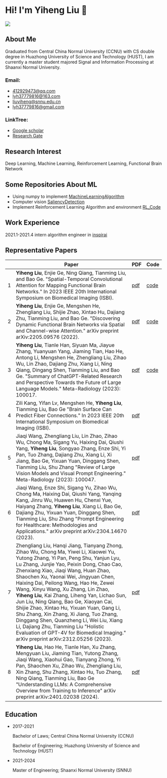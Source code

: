 # Hi! I'm Yiheng Liu 👋
<img align="top" src="https://github-readme-stats.vercel.app/api?username=WhatAboutMyStar&show_icons=true">

<!--
**WhatAboutMyStar/WhatAboutMyStar** is a ✨ _special_ ✨ repository because its `README.md` (this file) appears on your GitHub profile.

Here are some ideas to get you started:

- 🔭 I’m currently working on ...
- 🌱 I’m currently learning ...
- 👯 I’m looking to collaborate on ...
- 🤔 I’m looking for help with ...
- 💬 Ask me about ...
- 📫 How to reach me: ...
- 😄 Pronouns: ...
- ⚡ Fun fact: ...
-->

## About Me
Graduated from Central China Normal University (CCNU) with CS double degree in Huazhong University of Science and Technology (HUST),  I am currently a master student majored Signal and Information Processing at Shaanxi Normal University.


### Email: 

- 412929473@qq.com 
- lyh37779816@163.com 
- liuyiheng@snnu.edu.cn 
- lyh37779816@gmail.com

### LinkTree:
- [Google scholar](https://scholar.google.com/citations?user=W7mUggsAAAAJ&hl=en)  
- [Research Gate](https://www.researchgate.net/profile/Yiheng-Liu-12)

## Research Interest
Deep Learning, Machine Learning, Reinforcement Learning, Functional Brain Network

## Some Repositories About ML
- Using numpy to implement [MachineLearningAlgorithm](https://github.com/WhatAboutMyStar/MachineLearningAlgorithm)
- Computer vision [SaliencyDetection](https://github.com/WhatAboutMyStar/SaliencyDetection)
- Implement Reinforcement Learning Algorithm and environment [RL_Code](https://github.com/WhatAboutMyStar/RL_Code)

## Work Experience
2021.1-2021.4 intern algorithm engineer in [inspirai](http://inspirai.com/)

## Representative Papers 

|  | Paper | PDF | Code |
| -------- |-------|-----|------|
| 1 | **Yiheng Liu**, Enjie Ge, Ning Qiang, Tianming Liu, and Bao Ge. "Spatial-Temporal Convolutional Attention for Mapping Functional Brain Networks." In 2023 IEEE 20th International Symposium on Biomedical Imaging (ISBI). | [pdf](https://ieeexplore.ieee.org/abstract/document/10230749) | [code](https://github.com/SNNUBIAI/STCAE) |
| 2 | **Yiheng Liu**, Enjie Ge, Mengshen He, Zhengliang Liu, Shijie Zhao, Xintao Hu, Dajiang Zhu, Tianming Liu, and Bao Ge. "Discovering Dynamic Functional Brain Networks via Spatial and Channel-wise Attention." arXiv preprint arXiv:2205.09576 (2022).  | [pdf](https://arxiv.org/abs/2205.09576) | [code](https://github.com/WhatAboutMyStar/SCAAE) |
| 3 | **Yiheng Liu**, Tianle Han, Siyuan Ma, Jiayue Zhang, Yuanyuan Yang, Jiaming Tian, Hao He, Antong Li, Mengshen He, Zhengliang Liu, Zihao Wu, Lin Zhao, Dajiang Zhu, Xiang Li, Ning Qiang, Dingang Shen, Tianming Liu, and Bao Ge. "Summary of ChatGPT-Related Research and Perspective Towards the Future of Large Language Models." Meta-Radiology (2023): 100017. |  [pdf](https://www.sciencedirect.com/science/article/pii/S2950162823000176) | [code](https://github.com/SNNUBIAI/chatgpt_arxiv_analysis) |
| 4 |Zili Kang, Yifan Lv, Mengshen He, **Yiheng Liu**, Tianming Liu, Bao Ge "Brain Surface Can Predict Fiber Connections." In 2023 IEEE 20th International Symposium on Biomedical Imaging (ISBI).| [pdf](https://ieeexplore.ieee.org/abstract/document/10230574) |  |
| 5 |Jiaqi Wang, Zhengliang Liu, Lin Zhao, Zihao Wu, Chong Ma, Sigang Yu, Haixing Dai, Qiushi Yang, **Yiheng Liu**, Songyao Zhang, Enze Shi, Yi Pan, Tuo Zhang, Dajiang Zhu, Xiang Li, Xi Jiang, Bao Ge, Yixuan Yuan, Dinggang Shen, Tianming Liu, Shu Zhang "Review of Large Vision Models and Visual Prompt Engineering." Meta-Radiology (2023): 100047. | [pdf](https://www.sciencedirect.com/science/article/pii/S2950162823000474) |  |
| 6 | Jiaqi Wang, Enze Shi, Sigang Yu, Zihao Wu, Chong Ma, Haixing Dai, Qiushi Yang, Yanqing Kang, Jinru Wu, Huawen Hu, Chenxi Yue, Haiyang Zhang, **Yiheng Liu**, Xiang Li, Bao Ge, Dajiang Zhu, Yixuan Yuan, Dinggang Shen, Tianming Liu, Shu Zhang "Prompt Engineering for Healthcare: Methodologies and Applications." arXiv preprint arXiv:2304.14670 (2023).| [pdf](https://arxiv.org/abs/2304.14670) | |
| 7 | Zhengliang Liu, Hanqi Jiang, Tianyang Zhong, Zihao Wu, Chong Ma, Yiwei Li, Xiaowei Yu, Yutong Zhang, Yi Pan, Peng Shu, Yanjun Lyu, Lu Zhang, Junjie Yao, Peixin Dong, Chao Cao, Zhenxiang Xiao, Jiaqi Wang, Huan Zhao, Shaochen Xu, Yaonai Wei, Jingyuan Chen, Haixing Dai, Peilong Wang, Hao He, Zewei Wang, Xinyu Wang, Xu Zhang, Lin Zhao, **Yiheng Liu**, Kai Zhang, Liheng Yan, Lichao Sun, Jun Liu, Ning Qiang, Bao Ge, Xiaoyan Cai, Shijie Zhao, Xintao Hu, Yixuan Yuan, Gang Li, Shu Zhang, Xin Zhang, Xi Jiang, Tuo Zhang, Dinggang Shen, Quanzheng Li, Wei Liu, Xiang Li, Dajiang Zhu, Tianming Liu "Holistic Evaluation of GPT-4V for Biomedical Imaging." arXiv preprint arXiv:2312.05256 (2023). | [pdf](https://arxiv.org/abs/2312.05256) | |
| 8 | **Yiheng Liu**, Hao He, Tianle Han, Xu Zhang, Mengyuan Liu, Jiaming Tian, Yutong Zhang, Jiaqi Wang, Xiaohui Gao, Tianyang Zhong, Yi Pan, Shaochen Xu, Zihao Wu, Zhengliang Liu, Xin Zhang, Shu Zhang, Xintao Hu, Tuo Zhang, Ning Qiang, Tianming Liu, Bao Ge "Understanding LLMs: A Comprehensive Overview from Training to Inference" arXiv preprint arXiv:2401.02038 (2024). | [pdf](https://arxiv.org/abs/2401.02038) | |

## Education

- 2017-2021 

  Bachelor of Laws; Central China Normal University (CCNU)
  
  Bachelor of Engineering; Huazhong University of Science and Technology (HUST)
  
- 2021-2024 

  Master of Engineering; Shaanxi Normal University (SNNU)
